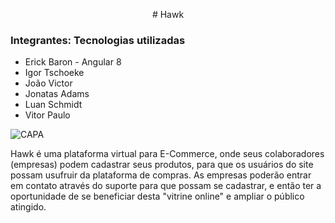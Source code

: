 
<p align="center">
 # Hawk 

### Integrantes:         Tecnologias utilizadas
- Erick Baron            - Angular 8
- Igor Tschoeke          
- João Victor
- Jonatas Adams
- Luan Schmidt
- Vitor Paulo

![CAPA](https://i.imgur.com/2xg73Xb.png)
</p>

 Hawk é uma plataforma virtual para E-Commerce, onde seus colaboradores (empresas) podem cadastrar seus produtos, para que os usuários do site possam usufruir da plataforma de compras. As empresas poderão entrar em contato através do suporte para que possam se cadastrar, e então ter a oportunidade de se beneficiar desta "vitrine online" e ampliar o público atingido.


